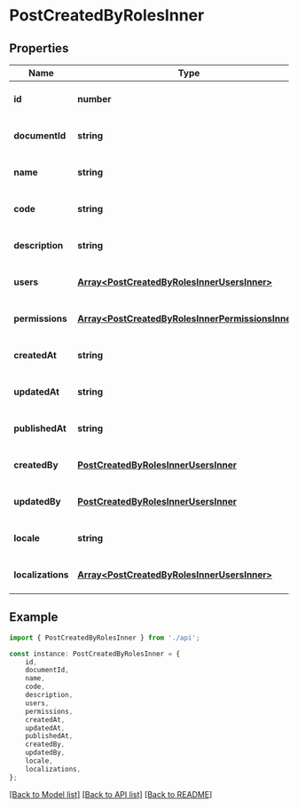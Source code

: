 # PostCreatedByRolesInner


## Properties

Name | Type | Description | Notes
------------ | ------------- | ------------- | -------------
**id** | **number** |  | [optional] [default to undefined]
**documentId** | **string** |  | [optional] [default to undefined]
**name** | **string** |  | [optional] [default to undefined]
**code** | **string** |  | [optional] [default to undefined]
**description** | **string** |  | [optional] [default to undefined]
**users** | [**Array&lt;PostCreatedByRolesInnerUsersInner&gt;**](PostCreatedByRolesInnerUsersInner.md) |  | [optional] [default to undefined]
**permissions** | [**Array&lt;PostCreatedByRolesInnerPermissionsInner&gt;**](PostCreatedByRolesInnerPermissionsInner.md) |  | [optional] [default to undefined]
**createdAt** | **string** |  | [optional] [default to undefined]
**updatedAt** | **string** |  | [optional] [default to undefined]
**publishedAt** | **string** |  | [optional] [default to undefined]
**createdBy** | [**PostCreatedByRolesInnerUsersInner**](PostCreatedByRolesInnerUsersInner.md) |  | [optional] [default to undefined]
**updatedBy** | [**PostCreatedByRolesInnerUsersInner**](PostCreatedByRolesInnerUsersInner.md) |  | [optional] [default to undefined]
**locale** | **string** |  | [optional] [default to undefined]
**localizations** | [**Array&lt;PostCreatedByRolesInnerUsersInner&gt;**](PostCreatedByRolesInnerUsersInner.md) |  | [optional] [default to undefined]

## Example

```typescript
import { PostCreatedByRolesInner } from './api';

const instance: PostCreatedByRolesInner = {
    id,
    documentId,
    name,
    code,
    description,
    users,
    permissions,
    createdAt,
    updatedAt,
    publishedAt,
    createdBy,
    updatedBy,
    locale,
    localizations,
};
```

[[Back to Model list]](../README.md#documentation-for-models) [[Back to API list]](../README.md#documentation-for-api-endpoints) [[Back to README]](../README.md)
